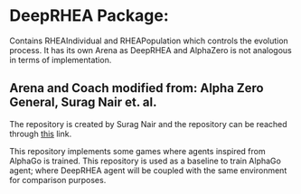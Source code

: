 # DeepRHEA Package:

Contains RHEAIndividual and RHEAPopulation which controls the evolution process. It has its own Arena as DeepRHEA and AlphaZero is not analogous in terms of implementation.



## Arena and Coach modified from: Alpha Zero General, Surag Nair et. al. 

The repository is created by Surag Nair and the repository can be reached through [this](https://github.com/suragnair/alpha-zero-general) link.

This repository implements some games where agents inspired from AlphaGo is trained. This repository is used as a baseline to train AlphaGo agent; where DeepRHEA agent 
will be coupled with the same environment for comparison purposes.
